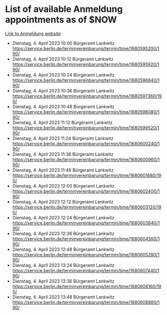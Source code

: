 # List of available Anmeldung appointments as of $NOW
[Link to Anmeldung website](https://service.berlin.de/terminvereinbarung/termin/tag.php?termin=1&anliegen[]=120686&dienstleisterlist=122210,122217,327316,122219,327312,122227,327314,122231,327346,122243,327348,122254,122252,329742,122260,329745,122262,329748,122271,327278,122273,327274,122277,327276,330436,122280,327294,122282,327290,122284,327292,122291,327270,122285,327266,122286,327264,122296,327268,150230,329760,122297,327286,122294,327284,122312,329763,122314,329775,122304,327330,122311,327334,122309,327332,317869,122281,327352,122279,329772,122283,122276,327324,122274,327326,122267,329766,122246,327318,122251,327320,122257,327322,122208,327298,122226,327300&herkunft=http%3A%2F%2Fservice.berlin.de%2Fdienstleistung%2F120686%2F)
- Dienstag, 4. April 2023 10:00 Bürgeramt Lankwitz https://service.berlin.de/terminvereinbarung/termin/time/1680595200/190/
- Dienstag, 4. April 2023 10:12 Bürgeramt Lankwitz https://service.berlin.de/terminvereinbarung/termin/time/1680595920/190/
- Dienstag, 4. April 2023 10:24 Bürgeramt Lankwitz https://service.berlin.de/terminvereinbarung/termin/time/1680596640/190/
- Dienstag, 4. April 2023 10:36 Bürgeramt Lankwitz https://service.berlin.de/terminvereinbarung/termin/time/1680597360/190/
- Dienstag, 4. April 2023 10:48 Bürgeramt Lankwitz https://service.berlin.de/terminvereinbarung/termin/time/1680598080/190/
- Dienstag, 4. April 2023 11:12 Bürgeramt Lankwitz https://service.berlin.de/terminvereinbarung/termin/time/1680599520/190/
- Dienstag, 4. April 2023 11:24 Bürgeramt Lankwitz https://service.berlin.de/terminvereinbarung/termin/time/1680600240/190/
- Dienstag, 4. April 2023 11:36 Bürgeramt Lankwitz https://service.berlin.de/terminvereinbarung/termin/time/1680600960/190/
- Dienstag, 4. April 2023 11:48 Bürgeramt Lankwitz https://service.berlin.de/terminvereinbarung/termin/time/1680601680/190/
- Dienstag, 4. April 2023 12:00 Bürgeramt Lankwitz https://service.berlin.de/terminvereinbarung/termin/time/1680602400/190/
- Dienstag, 4. April 2023 12:12 Bürgeramt Lankwitz https://service.berlin.de/terminvereinbarung/termin/time/1680603120/190/
- Dienstag, 4. April 2023 12:24 Bürgeramt Lankwitz https://service.berlin.de/terminvereinbarung/termin/time/1680603840/190/
- Dienstag, 4. April 2023 12:36 Bürgeramt Lankwitz https://service.berlin.de/terminvereinbarung/termin/time/1680604560/190/
- Dienstag, 4. April 2023 12:48 Bürgeramt Lankwitz https://service.berlin.de/terminvereinbarung/termin/time/1680605280/190/
- Dienstag, 4. April 2023 13:24 Bürgeramt Lankwitz https://service.berlin.de/terminvereinbarung/termin/time/1680607440/190/
- Dienstag, 4. April 2023 13:36 Bürgeramt Lankwitz https://service.berlin.de/terminvereinbarung/termin/time/1680608160/190/
- Dienstag, 4. April 2023 13:48 Bürgeramt Lankwitz https://service.berlin.de/terminvereinbarung/termin/time/1680608880/190/
